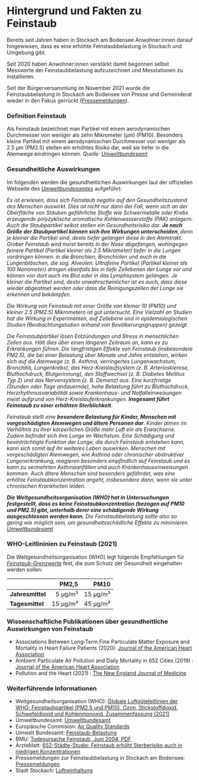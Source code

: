 # Hintergrund und Fakten zu Feinstaub

Bereits seit Jahren haben in Stockach am Bodensee Anwohner:innen darauf hingewiesen,
dass es eine erhöhte Feinstaubbelastung in Stockach und Umgebung gibt.

Seit 2020 haben Anwohner:innen verstärkt damit begonnen selbst Messwerte der Feinstaubbelastung aufzuzeichnen
und Messtationen zu installieren.

Seit der Bürgerversammlung im November 2021 wurde die Feinstaubbelastung in Stockach am Bodensee von
Presse und Gemeinderat wieder in den Fokus gerrückt ([Pressemeldungen](/presse.html)).


### Definition Feinstaub
Als Feinstaub bezeichnet man Partikel mit einem aerodynamischen Durchmesser von weniger als zehn Mikrometer (µm) (PM10). Besonders kleine Partikel mit einem aerodynamischen Durchmesser von weniger als 2.5 µm (⁠PM2.5) stellen ein erhöhtes Risiko dar, weil sie tiefer in die Atemwege eindringen können.
*Quelle: [Umweltbundesamt](https://www.umweltbundesamt.de/themen/luft/luftschadstoffe-im-ueberblick/feinstaub)*

### Gesundheitliche Auswirkungen
Im folgenden werden die gesundheitlichen Auswirkungen laut der offiziellen Webseite des *[Umweltbundesamtes](https://www.umweltbundesamt.de/service/uba-fragen/warum-ist-feinstaub-schaedlich-fuer-den-menschen)* aufgeführt:

*Es ist erwiesen, dass sich Feinstaub negativ auf den Gesundheitszustand des Menschen auswirkt. Dies ist nicht nur dann der Fall, wenn sich an der Oberfläche von Stäuben gefährliche Stoffe wie Schwermetalle oder Krebs erzeugende polyzyklische aromatische Kohlenwasserstoffe (⁠PAK⁠) anlagern. Auch die Staubpartikel selbst stellen ein Gesundheitsrisiko dar.* ***Je nach Größe der Staubpartikel können sich ihre Wirkungen unterscheiden***, *denn je kleiner die Partikel sind, desto tiefer gelangen diese in den Atemtrakt. Grober Feinstaub wird meist bereits in der Nase abgefangen, wohingegen feinere Partikel (Partikel kleiner als 2.5 Mikrometer) tiefer in die Lungen vordringen können: in die Bronchien, Bronchiolen und auch in die Lungenbläschen, die sog. Alveolen. Ultrafeine Partikel (Partikel kleiner als 100 Nanometer) dringen ebenfalls bis in tiefe Zellebenen der Lunge vor und können von dort auch ins Blut oder in das Lymphsystem gelangen. Je kleiner die Partikel sind, desto unwahrscheinlicher ist es auch, dass diese wieder abgeatmet werden oder dass die Reinigungszellen der Lunge sie erkennen und bekämpfen.*

*Die Wirkung von Feinstaub mit einer Größe von kleiner 10 (⁠PM10⁠) und kleiner 2.5 (⁠PM2.5⁠) Mikrometern ist gut untersucht. Eine Vielzahl an Studien hat die Wirkung in Experimenten, auf Zellebene und in epidemiologischen Studien (Beobachtungstudien anhand von Bevölkerungsgruppen) gezeigt.*

*Die Feinstaubpartikel lösen Entzündungen und Stress in menschlichen Zellen aus. Hält dies über einen längeren Zeitraum an, kann es zu Erkrankungen führen. Die langfristigen Effekte von Feinstaub (insbesondere PM2.5), die bei einer Belastung über Monate und Jahre entstehen, wirken sich auf die Atemwege (z. B. Asthma, verringertes Lungenwachstum, Bronchitis, Lungenkrebs), das Herz-Kreislaufsystem (z. B. Arteriosklerose, Bluthochdruck, Blutgerinnung), den Stoffwechsel (z. B. Diabetes Mellitus Typ 2) und das Nervensystem (z. B. Demenz) aus. Eine kurzfristige (Stunden oder Tage andauernde), hohe Belastung führt zu Bluthochdruck, Herzrhythmusvariabilität sowie Krankenhaus- und Notfalleinweisungen meist aufgrund von Herz-Kreislauferkrankungen.* ***Insgesamt führt Feinstaub zu einer erhöhten Sterblichkeit***.

*Feinstaub stellt eine* ***besondere Belastung für Kinder, Menschen mit vorgeschädigten Atemwegen und ältere Personen dar***. *Kinder atmen im Verhältnis zu ihrer körperlichen Größe mehr Luft ein als Erwachsene. Zudem befindet sich ihre Lunge im Wachstum. Eine Schädigung und beeinträchtigte Funktion der Lunge, die durch Feinstaub entstehen kann, kann sich somit auf ihr weiteres Leben auswirken. Menschen mit vorgeschädigten Atemwegen, wie Asthma oder chronischer obstruktiver Lungenerkrankung, reagieren besonders empfindlich auf Feinstaub und es kann zu vermehrten Asthmaanfällen und auch Krankenhauseinweisungen kommen. Auch ältere Menschen sind besonders gefährdet, was eine erhöhte Feinstaubkonzentration angeht, insbesondere dann, wenn sie unter chronischen Krankheiten leiden.*

***Die Weltgesundheitsorganisation (⁠WHO⁠) hat in Untersuchungen festgestellt, dass es keine Feinstaubkonzentration (bezogen auf PM10 und PM2.5) gibt, unterhalb derer eine schädigende Wirkung ausgeschlossen werden kann.*** *Die Feinstaubbelastung sollte also so gering wie möglich sein, um gesundheitsschädliche Effekte zu minimieren.* <br>
*[Umweltbundesamt](https://www.umweltbundesamt.de/service/uba-fragen/warum-ist-feinstaub-schaedlich-fuer-den-menschen)*

### WHO-Leitlininien zu Feinstaub (2021)

Die Weltgesundheitsorganisation (WHO) legt folgende Empfehlungen für *[Feinstaub-Grenzwerte](https://www.euro.who.int/de/health-topics/environment-and-health/air-quality/publications/2021/who-global-air-quality-guidelines-particulate-matter-pm2.5-and-pm10,-ozone,-nitrogen-dioxide,-sulfur-dioxide-and-carbon-monoxide-executive-summary-2021)* fest, die zum Schutz der Gesundheit eingehalten werden sollen:

|                  |     PM2,5 |     PM10 |
| :--------------- | --------: | -------: |
| **Jahresmittel**     |  5  µg/m³ | 15 µg/m³ |
| **Tagesmittel**     | 15  µg/m³ | 45 µg/m³ |


### Wissenschaftliche Publikationen über gesundheitliche Auswirkungen von Feinstaub
* Associations Between Long‐Term Fine Particulate Matter Exposure and Mortality in Heart Failure Patients (2020): [Journal of the American Heart Association](https://www.ahajournals.org/doi/10.1161/JAHA.119.012517)
* Ambient Particulate Air Pollution and Daily Mortality in 652 Cities (2019) : [Journal of the American Heart Association](https://www.nejm.org/doi/full/10.1056/nejmoa1817364)
* Pollution and the Heart (2021) : [The New England Journal of Medicine](https://www.nejm.org/doi/10.1056/NEJMra2030281)

### Weiterführende Informationen

* Weltgesundheitsorganisation (WHO): [Globale Luftgüteleitlinien der WHO: Feinstaubpartikel (PM2,5 und PM10), Ozon, Stickstoffdioxid, Schwefeldioxid und Kohlenmonoxid. Zusammenfassung (2021)](https://www.euro.who.int/de/health-topics/environment-and-health/air-quality/publications/2021/who-global-air-quality-guidelines-particulate-matter-pm2.5-and-pm10,-ozone,-nitrogen-dioxide,-sulfur-dioxide-and-carbon-monoxide-executive-summary-2021)
* Umweltbundesamt: [Umweltbundesamt](https://www.umweltbundesamt.de/service/uba-fragen/warum-ist-feinstaub-schaedlich-fuer-den-menschen)
* Europäische Commision: [Air Quality Standards](https://ec.europa.eu/environment/air/quality/standards.htm)
* Umwelt Bundesamt: [Feinstaub-Belastung](https://www.umweltbundesamt.de/daten/luft/feinstaub-belastung)
* BMU: [Todesursache Feinstaub, Juni 2004, PDF](https://www.bmu.de/fileadmin/bmu-import/files/pdfs/allgemein/application/pdf/hg_feinstaub.pdf)
* Ärzteblatt: [652-Städte-Studie: Feinstaub erhöht Sterberisiko auch in niedrigen Konzentrationen](https://www.aerzteblatt.de/nachrichten/105475/652-Staedte-Studie-Feinstaub-erhoeht-Sterberisiko-auch-in-niedrigen-Konzentrationen)
* Pressemeldungen zur Feinstaubbelastung in Stockach am Bodensee: [Pressemeldungen](/presse.html)
* Stadt Stockach: [Luftreinhaltung](https://www.stockach.de/stadt-stockach/de/buerger-verwaltung/buergerservice-online/lebenslagen?tx_hwservicebw2_hwservicebw2lebenslagenfe%5Baction%5D=show&tx_hwservicebw2_hwservicebw2lebenslagenfe%5Bcontroller%5D=LebenslagenFrontend&tx_hwservicebw2_hwservicebw2lebenslagenfe%5Bid%5D=5000908&cHash=9f42ab39a7956d6b5070896683c02006)